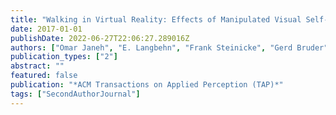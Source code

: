```yaml
---
title: "Walking in Virtual Reality: Effects of Manipulated Visual Self-Motion on Walking Biomechanics"
date: 2017-01-01
publishDate: 2022-06-27T22:06:27.289016Z
authors: ["Omar Janeh", "E. Langbehn", "Frank Steinicke", "Gerd Bruder", "Alessandro Gulberti", "Monika Poetter-Nerger"]
publication_types: ["2"]
abstract: ""
featured: false
publication: "*ACM Transactions on Applied Perception (TAP)*"
tags: ["SecondAuthorJournal"]
---
```


